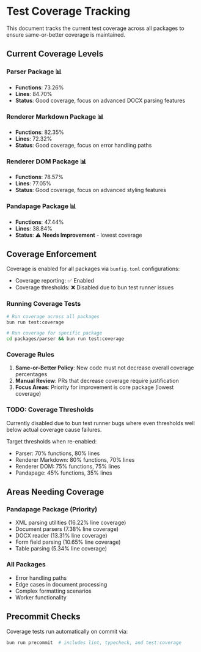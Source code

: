 # Test Coverage Tracking

This document tracks the current test coverage across all packages to ensure same-or-better coverage is maintained.

## Current Coverage Levels

### Parser Package 📊
- **Functions**: 73.26%
- **Lines**: 84.70%
- **Status**: Good coverage, focus on advanced DOCX parsing features

### Renderer Markdown Package 📊  
- **Functions**: 82.35%
- **Lines**: 72.32%
- **Status**: Good coverage, focus on error handling paths

### Renderer DOM Package 📊
- **Functions**: 78.57% 
- **Lines**: 77.05%
- **Status**: Good coverage, focus on advanced styling features

### Pandapage Package 📊
- **Functions**: 47.44%
- **Lines**: 38.84%
- **Status**: ⚠️ **Needs Improvement** - lowest coverage

## Coverage Enforcement

Coverage is enabled for all packages via `bunfig.toml` configurations:
- Coverage reporting: ✅ Enabled
- Coverage thresholds: ❌ Disabled due to bun test runner issues

### Running Coverage Tests

```bash
# Run coverage across all packages
bun run test:coverage

# Run coverage for specific package
cd packages/parser && bun run test:coverage
```

### Coverage Rules

1. **Same-or-Better Policy**: New code must not decrease overall coverage percentages
2. **Manual Review**: PRs that decrease coverage require justification
3. **Focus Areas**: Priority for improvement is core package (lowest coverage)

### TODO: Coverage Thresholds

Currently disabled due to bun test runner bugs where even thresholds well below actual coverage cause failures. 

Target thresholds when re-enabled:
- Parser: 70% functions, 80% lines
- Renderer Markdown: 80% functions, 70% lines  
- Renderer DOM: 75% functions, 75% lines
- Pandapage: 45% functions, 35% lines

## Areas Needing Coverage

### Pandapage Package (Priority)
- XML parsing utilities (16.22% line coverage)
- Document parsers (7.38% line coverage)
- DOCX reader (13.31% line coverage)
- Form field parsing (10.65% line coverage)
- Table parsing (5.34% line coverage)

### All Packages
- Error handling paths
- Edge cases in document processing
- Complex formatting scenarios
- Worker functionality

## Precommit Checks

Coverage tests run automatically on commit via:
```bash
bun run precommit  # includes lint, typecheck, and test:coverage
```